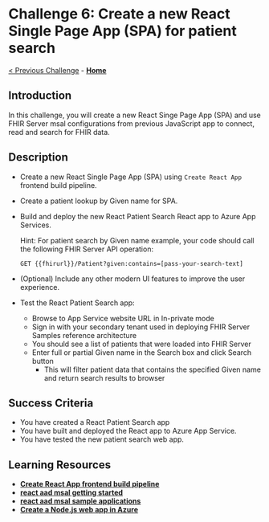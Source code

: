 # Challenge 6: Create a new React Single Page App (SPA) for patient search

[< Previous Challenge](./Challenge05.md) - **[Home](../readme.md)** 

## Introduction

In this challenge, you will create a new React Singe Page App (SPA) and use FHIR Server msal configurations from previous JavaScript app to connect, read and search for FHIR data.

## Description

- Create a new React Single Page App (SPA) using `Create React App` frontend build pipeline.
- Create a patient lookup by Given name for SPA.
- Build and deploy the new React Patient Search React app to Azure App Services.

    Hint: 
    For patient search by Given name example, your code should call the following FHIR Server API operation:
    
    `GET {{fhirurl}}/Patient?given:contains=[pass-your-search-text]`

- (Optional) Include any other modern UI features to improve the user experience.
- Test the React Patient Search app:
  - Browse to App Service website URL in In-private mode
  - Sign in with your secondary tenant used in deploying FHIR Server Samples reference architecture
  - You should see a list of patients that were loaded into FHIR Server
  - Enter full or partial Given name in the Search box and click Search button
    - This will filter patient data that contains the specified Given name and return search results to browser

## Success Criteria
- You have created a React Patient Search app
- You have built and deployed the React app to Azure App Service.
- You have tested the new patient search web app.

## Learning Resources

- **[Create React App frontend build pipeline](https://reactjs.org/docs/create-a-new-react-app.html#create-react-app)**
- **[react aad msal getting started](https://www.npmjs.com/package/react-aad-msal#checkered_flag-getting-started)**
- **[react aad msal sample applications](https://www.npmjs.com/package/react-aad-msal#cd-sample-applications)**
- **[Create a Node.js web app in Azure](https://docs.microsoft.com/en-us/azure/app-service/quickstart-nodejs?pivots=platform-linux)**